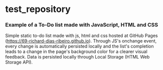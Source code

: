 # test_repository
### Example of a To-Do list made with JavaScript, HTML and CSS

Simple static to-do list made with js, html and css hosted at GitHub Pages (https://69-richard-dias-ribeiro.github.io).
Through JS's onchange event, every change is automatically persisted locally and the list's completion leads to a change in the page's background color for a clearer visual feedback.
Data is persisted locally through Local Storage (HTML Web Storage API).
